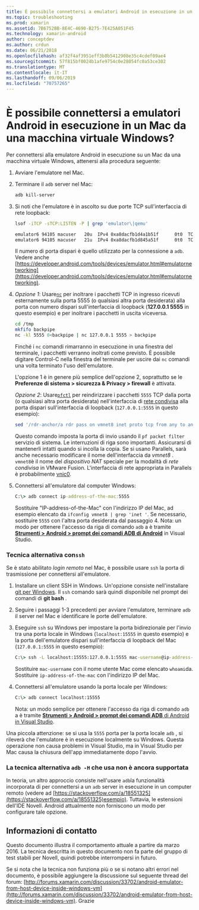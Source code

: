```yaml
---
title: È possibile connettersi a emulatori Android in esecuzione in un Mac da una macchina virtuale Windows?
ms.topic: troubleshooting
ms.prod: xamarin
ms.assetid: 7B6752BB-8E4C-4690-B275-7E425A051F45
ms.technology: xamarin-android
author: conceptdev
ms.author: crdun
ms.date: 06/21/2018
ms.openlocfilehash: af32f4af3951eff3b8b5412908e35c4cdef09ae4
ms.sourcegitcommit: 57f815bf0024b1afe9754c0e28054fc0a53ce302
ms.translationtype: MT
ms.contentlocale: it-IT
ms.lasthandoff: 09/06/2019
ms.locfileid: "70757265"
---
```

# <a name="is-it-possible-to-connect-to-android-emulators-running-on-a-mac-from-a-windows-vm"></a>È possibile connettersi a emulatori Android in esecuzione in un Mac da una macchina virtuale Windows?

Per connettersi alla emulatore Android in esecuzione su un Mac da una macchina virtuale Windows, attenersi alla procedura seguente:

1. Avviare l'emulatore nel Mac.

2. Terminare il `adb` server nel Mac:

    ```bash
    adb kill-server
    ```

3. Si noti che l'emulatore è in ascolto su due porte TCP sull'interfaccia di rete loopback:

    ```bash
    lsof -iTCP -sTCP:LISTEN -P | grep 'emulator\|qemu'

    emulator6 94105 macuser   20u  IPv4 0xa8dacfb1d4a1b51f      0t0  TCP localhost:5555 (LISTEN)
    emulator6 94105 macuser   21u  IPv4 0xa8dacfb1d845a51f      0t0  TCP localhost:5554 (LISTEN)
    ```

    Il numero di porta dispari è quello utilizzato per la connessione a `adb`. Vedere anche [https://developer.android.com/tools/devices/emulator.html#emulatornetworking](https://developer.android.com/tools/devices/emulator.html#emulatornetworking).

4. _Opzione 1_: Usare[`nc`](https://developer.apple.com/library/mac/documentation/Darwin/Reference/ManPages/man1/nc.1.html)
    per inoltrare i pacchetti TCP in ingresso ricevuti esternamente sulla porta 5555 (o qualsiasi altra porta desiderata) alla porta con numero dispari sull'interfaccia di loopback (**127.0.0.1 5555** in questo esempio) e per inoltrare i pacchetti in uscita viceversa.

    ```bash
    cd /tmp
    mkfifo backpipe
    nc -kl 5555 0<backpipe | nc 127.0.0.1 5555 > backpipe
    ```

    Finché i `nc` comandi rimarranno in esecuzione in una finestra del terminale, i pacchetti verranno inoltrati come previsto. È possibile digitare Control-C nella finestra del terminale per uscire dai `nc` comandi una volta terminato l'uso dell'emulatore.

    L'opzione 1 è in genere più semplice dell'opzione 2, soprattutto se le **Preferenze di sistema > sicurezza & Privacy > firewall** è attivata. 

    _Opzione 2_: Usare[`pfctl`](https://developer.apple.com/library/mac/documentation/Darwin/Reference/ManPages/man8/pfctl.8.html)
    per reindirizzare i pacchetti `5555` TCP dalla porta (o qualsiasi altra porta desiderata) nell'interfaccia di [rete condivisa](http://kb.parallels.com/en/4948) alla porta dispari sull'interfaccia di loopback (`127.0.0.1:5555` in questo esempio):

    ```bash
    sed '/rdr-anchor/a rdr pass on vmnet8 inet proto tcp from any to any port 5555 -> 127.0.0.1 port 5555' /etc/pf.conf | sudo pfctl -ef -
    ```

    Questo comando imposta la porta di invio usando il `pf packet filter` servizio di sistema. Le interruzioni di riga sono importanti. Assicurarsi di mantenerli intatti quando si incolla la copia. Se si usano Parallels, sarà anche necessario modificare il nome dell'interfaccia da *vmnet8* . `vmnet8`è il nome del *dispositivo NAT* speciale per la modalità di *rete condivisa* in VMware Fusion. L'interfaccia di rete appropriata in Parallels è probabilmente [vnic0](http://download.parallels.com/doc/psbm/en/Parallels_Server_Bare_Metal_Users_Guide/29258.htm).

5. Connettersi all'emulatore dal computer Windows:

    ```cmd
    C:\> adb connect ip-address-of-the-mac:5555
    ```

    Sostituire "IP-address-of-the-Mac" con l'indirizzo IP del Mac, ad esempio elencato da `ifconfig vmnet8 | grep 'inet '`. Se necessario, sostituire `5555` con l'altra porta desiderata dal passaggio 4\. Nota: un modo per ottenere l'accesso da riga di comando `adb` a è tramite [**Strumenti > Android > prompt dei comandi ADB di Android**](~/cross-platform/troubleshooting/questions/version-logs.md#adb-logcat) in Visual Studio.

### <a name="alternate-technique-using-ssh"></a>Tecnica alternativa con`ssh`

Se è stato abilitato _login remoto_ nel Mac, è possibile usare `ssh` la porta di trasmissione per connettersi all'emulatore.

1. Installare un client SSH in Windows. Un'opzione consiste nell'installare [git per Windows](https://git-for-windows.github.io/). Il `ssh` comando sarà quindi disponibile nel prompt dei comandi di **git bash** .

2. Seguire i passaggi 1-3 precedenti per avviare l'emulatore, terminare `adb` il server nel Mac e identificare le porte dell'emulatore.

3. Eseguire `ssh` su Windows per impostare la porta bidirezionale per l'invio tra una porta locale in Windows (`localhost:15555` in questo esempio) e la porta dell'emulatore dispari sull'interfaccia di loopback del Mac (`127.0.0.1:5555` in questo esempio):

    ```cmd 
    C:\> ssh -L localhost:15555:127.0.0.1:5555 mac-username@ip-address-of-the-mac
    ```

    Sostituire `mac-username` con il nome utente Mac come elencato `whoami`da. Sostituire `ip-address-of-the-mac` con l'indirizzo IP del Mac.

4. Connettersi all'emulatore usando la porta locale per Windows:

    ```cmd
    C:\> adb connect localhost:15555
    ```

    Nota: un modo semplice per ottenere l'accesso da riga di comando `adb` a è tramite [ **Strumenti > Android > prompt dei comandi ADB** di Android in Visual Studio](~/cross-platform/troubleshooting/questions/version-logs.md#adb-logcat).

Una piccola attenzione: se si usa la `5555` porta per la porta locale `adb` , si rileverà che l'emulatore è in esecuzione localmente su Windows. Questa operazione non causa problemi in Visual Studio, ma in Visual Studio per Mac causa la chiusura dell'app immediatamente dopo l'avvio.

### <a name="alternate-technique-using-adb--h-is-not-yet-supported"></a>La tecnica alternativa `adb -H` che usa non è ancora supportata

In teoria, un altro approccio consiste nell'usare `adb`la funzionalità incorporata di per connettersi a un `adb` server in esecuzione in un computer remoto (vedere ad [https://stackoverflow.com/a/18551325](https://stackoverflow.com/a/18551325)esempio).
Tuttavia, le estensioni dell'IDE Novell. Android attualmente non forniscono un modo per configurare tale opzione.

## <a name="contact-information"></a>Informazioni di contatto

Questo documento illustra il comportamento attuale a partire da marzo 2016. La tecnica descritta in questo documento non fa parte del gruppo di test stabili per Novell, quindi potrebbe interrompersi in futuro.

Se si nota che la tecnica non funziona più o se si notano altri errori nel documento, è possibile aggiungere la discussione sul seguente thread del forum: [http://forums.xamarin.com/discussion/33702/android-emulator-from-host-device-inside-windows-vm](http://forums.xamarin.com/discussion/33702/android-emulator-from-host-device-inside-windows-vm).
Grazie
